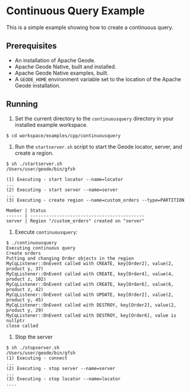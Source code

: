 # Continuous Query Example
This is a simple example showing how to create a continuous query.

## Prerequisites
* An installation of Apache Geode.
* Apache Geode Native, built and installed.
* Apache Geode Native examples, built.
* A `GEODE_HOME` environment variable set to the location of the Apache Geode installation.

## Running
1. Set the current directory to the `continuousquery` directory in your installed example workspace.

  ```
  $ cd workspace/examples/cpp/continuousquery
  ```

1. Run the `startserver.sh` script to start the Geode locator, server, and create a region.

  ```
  $ sh ./startserver.sh
  /Users/user/geode/bin/gfsh

  (1) Executing - start locator --name=locator
  ...
  (2) Executing - start server --name=server
  ...
  (3) Executing - create region --name=custom_orders --type=PARTITION

  Member | Status
  ------ | -------------------------------------------
  server | Region "/custom_orders" created on "server"
  ```

1. Execute `continuousquery`:

  ```
  $ ./continuousquery
  Executing continuous query
  Create orders
  Putting and changing Order objects in the region
  MyCqListener::OnEvent called with CREATE, key[Order2], value(2, product y, 37)
  MyCqListener::OnEvent called with CREATE, key[Order4], value(4, product z, 102)
  MyCqListener::OnEvent called with CREATE, key[Order6], value(6, product z, 42)
  MyCqListener::OnEvent called with UPDATE, key[Order2], value(2, product y, 45)
  MyCqListener::OnEvent called with DESTROY, key[Order2], value(2, product y, 29)
  MyCqListener::OnEvent called with DESTROY, key[Order6], value is nullptr
  close called
  ```

1. Stop the server

  ```
  $ sh ./stopserver.sh
  /Users/user/geode/bin/gfsh
  (1) Executing - connect
  ...
  (2) Executing - stop server --name=server
  ...
  (3) Executing - stop locator --name=locator
  ....
  ```
